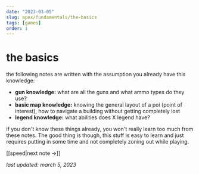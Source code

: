 ```yaml
---
date: "2023-03-05"
slug: apex/fundamentals/the-basics
tags: [games]
order: 1
---
```


# the basics

the following notes are written with the assumption you already have this knowledge:
- **gun knowledge:** what are all the guns and what ammo types do they use?
- **basic map knowledge:** knowing the general layout of a poi (point of interest), how to navigate a building without getting completely lost
- **legend knowledge:** what abilities does X legend have?

if you don't know these things already, you won't really learn too much from these notes. The good thing is though, this stuff is easy to learn and just requires putting in some time and not completely zoning out while playing.

[[speed|next note →]]

*last updated: march 5, 2023*